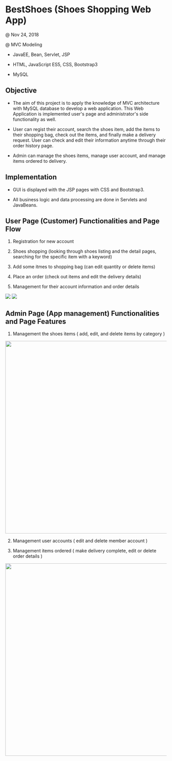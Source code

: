 # BestShoes (Shoes Shopping Web App)

@ Nov 24, 2018 

@ MVC Modeling

- JavaEE, Bean, Servlet, JSP

- HTML, JavaScript ES5, CSS, Bootstrap3

- MySQL


 Objective
------------------

- The aim of this project is to apply the knowledge of MVC architecture with MySQL database to develop a web application.
This Web Application is implemented user's page and administrator's side functionality as well.

- User can regist their account, search the shoes item, add the items to their shopping bag, check out the items, and finally make a delivery request. User can check and edit their information anytime through their order history page. 

- Admin can manage the shoes items, manage user account, and manage items ordered to delivery.


 Implementation 
------------------

- GUI is displayed with the JSP pages with CSS and Bootstrap3.

- All business logic and data processing are done in Servlets and JavaBeans.

  
 User Page (Customer) Functionalities and Page Flow
------------------
 
1. Registration for new account

2. Shoes shopping (looking through shoes listing and the detail pages, searching for the specific item with a keyword) 

3. Add some itmes to shopping bag (can edit quantity or delete items) 

4. Place an order (check out items and edit the delivery details)

5. Management for their account information and order details

<image src='flow1.JPG' >
 
<image src='flow2.JPG'>
 

 Admin Page (App management) Functionalities and Page Features
------------------
 
1. Management the shoes items ( add, edit, and delete items by category )

<image src='flow4.JPG' width="600px"> 

2. Management user accounts ( edit and delete member account ) 
 
3. Management items ordered ( make delivery complete, edit or delete order details )

<image src='Flow3.JPG' width="600px">
 

